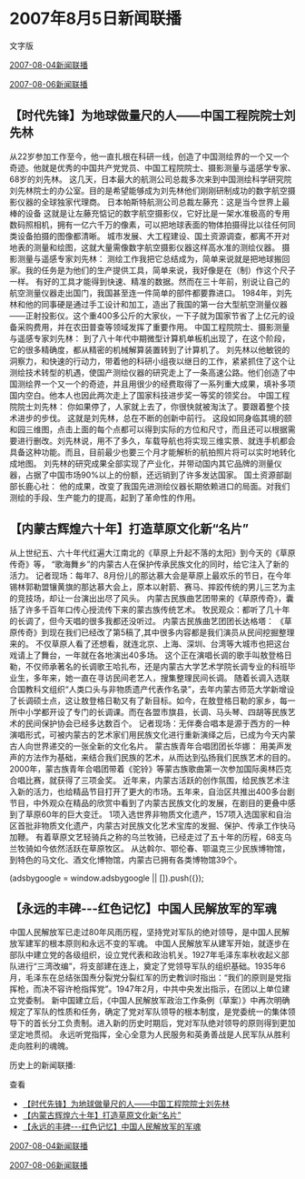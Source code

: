







# 2007年8月5日新闻联播
 文字版








[2007-08-04新闻联播](/xinwenlianbo/20070804)


[2007-08-06新闻联播](/xinwenlianbo/20070806)





## 【时代先锋】为地球做量尺的人——中国工程院院士刘先林


从22岁参加工作至今，他一直扎根在科研一线，创造了中国测绘界的一个又一个奇迹。他就是优秀的中国共产党党员、中国工程院院士、摄影测量与遥感学专家、68岁的刘先林。
这几天，日本最大的航测公司总裁多次来到中国测绘科学研究院刘先林院士的办公室。目的是希望能够成为刘先林他们刚刚研制成功的数字航空摄影仪器的全球独家代理商。
日本帕斯特航测公司总裁左藤充：这是当今世界上最棒的设备
这就是让左藤充惦记的数字航空摄影仪，它好比是一架水准极高的专用数码照相机，拥有一亿六千万的像素，可以把地球表面的物体拍摄得比以往任何同类设备拍摄的图像都清晰。
城市发展、大工程建设、国土资源调查，都离不开对地表的测量和绘图，这就大量需像数字航空摄影仪器这样高水准的测绘仪器。
摄影测量与遥感专家刘先林：
测绘工作我把它总结成为，简单来说就是把地球搬回家。我的任务是为他们的生产提供工具，简单来说，我好像是在（制）作这个尺子一样。
有好的工具才能得到快速、精准的数据。然而在三十年前，别说让自己的航空测量仪器走出国门，我国甚至连一件简单的部件都要靠进口。
1984年，刘先林和他的同事硬是通过手工设计和加工，造出了我国的第一台大型航空测量仪器——正射投影仪。这个重400多公斤的大家伙，一下子就为国家节省了上亿元的设备采购费用，并在农田普查等领域发挥了重要作用。
中国工程院院士、摄影测量与遥感专家刘先林：
到了八十年代中期微型计算机单板机出现了，在这个阶段，它的很多精确度，都从精密的机械解算装置转到了计算机了。
刘先林以他敏锐的洞察力，和快速的行动力，带着他的科研小组夜以继日的工作，紧紧抓住了这个让测绘技术转型的机遇，使国产测绘仪器的研究走上了一条高速公路。他们创造了中国测绘界一个又一个的奇迹，并且用很少的经费取得了一系列重大成果，填补多项国内空白。他本人也因此两次走上了国家科技进步奖一等奖的领奖台。
中国工程院院士刘先林：
你如果停了，人家就上去了，你很快就被淘汰了。要跟着整个技术进步的步伐。
这就是刘先林，总在不断的创新中前行。
这段如同身临其境的颐和园三维图，点击上面的每个点都可以得到实际的方位和尺寸，而且还可以根据需要进行删改。刘先林说，用不了多久，车载导航也将实现三维实景、就连手机都会具备这种功能。而且，目前最少也要三个月才能解析的航拍照片将可以实时地转化成地图。
刘先林的研究成果全部实现了产业化，并带动国内其它品牌的测量仪器，占据了中国市场90%以上的份额，还远销到了许多发达国家。
国土资源部副部长鹿心社：
他的成果，改变了我国先进测绘仪器长期依赖进口的局面。对我们测绘的手段、生产能力的提高，起到了革命性的作用。


## 【内蒙古辉煌六十年】打造草原文化新“名片”


从上世纪五、六十年代红遍大江南北的《草原上升起不落的太阳》到今天的《草原传奇》等， “歌海舞乡”的内蒙古人在保护传承民族文化的同时，给它注入了新的活力。
记者现场：每年7、8月份儿的那达慕大会是草原上最欢乐的节日，在今年锡林郭勒盟镶黄旗的那达慕大会上，原本以射箭、赛马、摔跤传统的男儿三艺为主的竞技场，却让一台演出出尽了风头。
内蒙古民族曲艺团带来的《草原传奇》，囊括了许多千百年口传心授流传下来的蒙古族传统艺术。
牧民观众：都听了几十年的长调了，但今天唱的很多我都还没听过。
内蒙古民族曲艺团团长达格塔： 
《草原传奇》到现在我们已经改了第5稿了,其中很多内容都是我们演员从民间挖掘整理来的。
不仅草原人看了还想看，就连北京、上海、深圳、台湾等大城市也把这台戏请上了舞台，一年就在各地演出40多场。
这个正在演唱长调的歌手叫敖登格日勒，不仅师承著名的长调歌王哈扎布，还是内蒙古大学艺术学院长调专业的科班毕业生，多年来，她一直在寻访民间老艺人，搜集整理民间长调。
随着长调入选联合国教科文组织“人类口头与非物质遗产代表作名录”，去年内蒙古师范大学新增设了长调硕士点，这让敖登格日勒又有了新目标。如今，在敖登格日勒的家乡，每一所中小学都开设了专门的长调课。而在各盟市旗县，长调、马头琴、四胡等民族艺术的民间保护协会已经多达数百个。
记者现场：无伴奏合唱本是源于西方的一种演唱形式，可被内蒙古的艺术家们用民族文化进行重新演绎之后，已成为今天内蒙古人向世界递交的一张全新的文化名片。
蒙古族青年合唱团团长华娜：
用美声发声的方法作为基础，来结合我们民族的艺术，从而达到弘扬我们民族艺术的目的。
2000年，蒙古族青年合唱团带着《驼铃》等蒙古族歌曲第一次参加国际奥林匹克合唱比赛，就获得了三项金奖。
近年来，内蒙古活跃的创作氛围，给民族艺术注入新的活力，也给精品节目打开了更大的市场。五年来，自治区共推出400多台剧节目，中外观众在精品的欣赏中看到了内蒙古民族文化的发展，在剧目的更叠中感到了草原60年的巨大变迁。 
1项入选世界非物质文化遗产，157项入选国家和自治区首批非物质文化遗产，内蒙古对民族文化艺术宝库的发掘、保护、传承工作快马加鞭。
有着草原文艺轻骑兵之称的乌兰牧骑，已经走过了五十年的历程，68支乌兰牧骑如今依然活跃在草原牧区。
从达斡尔、鄂伦春、鄂温克三少民族博物馆，到特色的马文化、酒文化博物馆，内蒙古已拥有各类博物馆39个。





 (adsbygoogle = window.adsbygoogle || []).push({});

 
## 【永远的丰碑---红色记忆】中国人民解放军的军魂


中国人民解放军已走过80年风雨历程，坚持党对军队的绝对领导，是中国人民解放军建军的根本原则和永远不变的军魂。
中国人民解放军从建军开始，就逐步在部队中建立党的各级组织，设立党代表和政治机关。1927年毛泽东率秋收起义部队进行“三湾改编”，将支部建在连上，奠定了党领导军队的组织基础。1935年6月，毛泽东在总结张国焘分裂党分裂红军的历史教训时指出：“我们的原则是党指挥枪，而决不容许枪指挥党”。1947年2月，中共中央发出指示，在团以上单位建立党委制。
新中国建立后，《中国人民解放军政治工作条例（草案）》中再次明确规定了军队的性质和任务，确定了党对军队领导的根本制度，是党委统一的集体领导下的首长分工负责制。进入新的历史时期后，党对军队绝对领导的原则得到更加坚定地贯彻。
永远听党指挥，全心全意为人民服务和英勇善战是人民军队从胜利走向胜利的魂魄。






历史上的新闻联播:

 查看
 

* [【时代先锋】为地球做量尺的人——中国工程院院士刘先林](#【时代先锋】为地球做量尺的人——中国工程院院士刘先林)
* [【内蒙古辉煌六十年】打造草原文化新“名片”](#【内蒙古辉煌六十年】打造草原文化新“名片”)
* [【永远的丰碑---红色记忆】中国人民解放军的军魂](#【永远的丰碑-红色记忆】中国人民解放军的军魂)






[2007-08-04新闻联播](/xinwenlianbo/20070804)


[2007-08-06新闻联播](/xinwenlianbo/20070806)



